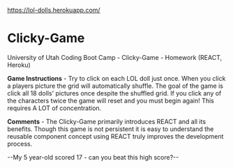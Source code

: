 
https://lol-dolls.herokuapp.com/

# Clicky-Game
University of Utah Coding Boot Camp - Clicky-Game - Homework (REACT, Heroku)

**Game Instructions** - Try to click on each LOL doll just once. When you click a players picture the grid will automatically shuffle. The goal of the game is click all 18 dolls' pictures once despite the shuffled grid. If you click any of the characters twice the game will reset and  you must begin again! This requires A LOT of concentration.

**Comments** - The Clicky-Game primarily introduces REACT and all its benefits. Though this game is not persistent it is easy to understand the reusable component concept using REACT truly improves the development process.

--My 5 year-old scored 17 - can you beat this high score?--
